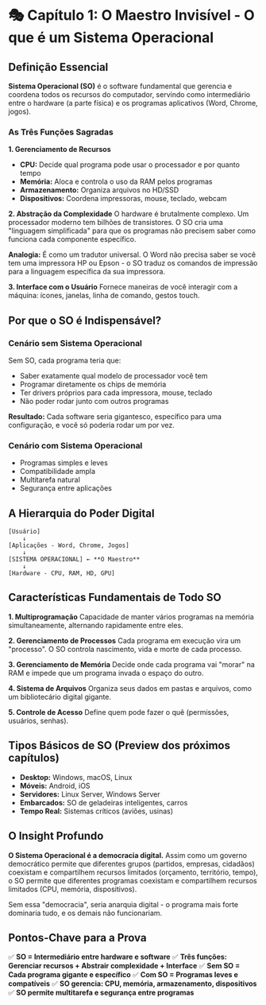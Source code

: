 # 🎭 Capítulo 1: O Maestro Invisível - O que é um Sistema Operacional

## Definição Essencial

**Sistema Operacional (SO)** é o software fundamental que gerencia e coordena todos os recursos do computador, servindo como intermediário entre o hardware (a parte física) e os programas aplicativos (Word, Chrome, jogos).

### As Três Funções Sagradas

**1. Gerenciamento de Recursos**
- **CPU:** Decide qual programa pode usar o processador e por quanto tempo
- **Memória:** Aloca e controla o uso da RAM pelos programas
- **Armazenamento:** Organiza arquivos no HD/SSD
- **Dispositivos:** Coordena impressoras, mouse, teclado, webcam

**2. Abstração da Complexidade**
O hardware é brutalmente complexo. Um processador moderno tem bilhões de transistores. O SO cria uma "linguagem simplificada" para que os programas não precisem saber como funciona cada componente específico.

**Analogia:** É como um tradutor universal. O Word não precisa saber se você tem uma impressora HP ou Epson - o SO traduz os comandos de impressão para a linguagem específica da sua impressora.

**3. Interface com o Usuário**
Fornece maneiras de você interagir com a máquina: ícones, janelas, linha de comando, gestos touch.

## Por que o SO é Indispensável?

### Cenário sem Sistema Operacional
Sem SO, cada programa teria que:
- Saber exatamente qual modelo de processador você tem
- Programar diretamente os chips de memória
- Ter drivers próprios para cada impressora, mouse, teclado
- Não poder rodar junto com outros programas

**Resultado:** Cada software seria gigantesco, específico para uma configuração, e você só poderia rodar um por vez.

### Cenário com Sistema Operacional
- Programas simples e leves
- Compatibilidade ampla
- Multitarefa natural
- Segurança entre aplicações

## A Hierarquia do Poder Digital

```
[Usuário] 
    ↓
[Aplicações - Word, Chrome, Jogos]
    ↓
[SISTEMA OPERACIONAL] ← **O Maestro**
    ↓
[Hardware - CPU, RAM, HD, GPU]
```

## Características Fundamentais de Todo SO

**1. Multiprogramação**
Capacidade de manter vários programas na memória simultaneamente, alternando rapidamente entre eles.

**2. Gerenciamento de Processos**
Cada programa em execução vira um "processo". O SO controla nascimento, vida e morte de cada processo.

**3. Gerenciamento de Memória**
Decide onde cada programa vai "morar" na RAM e impede que um programa invada o espaço do outro.

**4. Sistema de Arquivos**
Organiza seus dados em pastas e arquivos, como um bibliotecário digital gigante.

**5. Controle de Acesso**
Define quem pode fazer o quê (permissões, usuários, senhas).

## Tipos Básicos de SO (Preview dos próximos capítulos)

- **Desktop:** Windows, macOS, Linux
- **Móveis:** Android, iOS
- **Servidores:** Linux Server, Windows Server
- **Embarcados:** SO de geladeiras inteligentes, carros
- **Tempo Real:** Sistemas críticos (aviões, usinas)

## O Insight Profundo

**O Sistema Operacional é a democracia digital.** Assim como um governo democrático permite que diferentes grupos (partidos, empresas, cidadãos) coexistam e compartilhem recursos limitados (orçamento, território, tempo), o SO permite que diferentes programas coexistam e compartilhem recursos limitados (CPU, memória, dispositivos).

Sem essa "democracia", seria anarquia digital - o programa mais forte dominaria tudo, e os demais não funcionariam.

## Pontos-Chave para a Prova

✅ **SO = Intermediário entre hardware e software**
✅ **Três funções: Gerenciar recursos + Abstrair complexidade + Interface**
✅ **Sem SO = Cada programa gigante e específico**
✅ **Com SO = Programas leves e compatíveis**
✅ **SO gerencia: CPU, memória, armazenamento, dispositivos**
✅ **SO permite multitarefa e segurança entre programas**